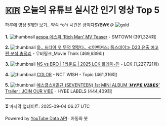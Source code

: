 # 🇰🇷 오늘의 유튜브 실시간 인기 영상 Top 5

하루에 영상 5개만 보기.. 약속 \^o^/ 
시간은 금이다$¥฿₩€🪙
![gold](https://media.tenor.com/your-gif-id.gif)


**1.** ![thumbnail](https://i.ytimg.com/vi/fcaxwAHqT20/default.jpg)
[aespa 에스파 'Rich Man' MV Teaser](https://youtube.com/watch?v=fcaxwAHqT20) - SMTOWN (391,324회)

**2.** ![thumbnail](https://i.ytimg.com/vi/veg0i7JoPUU/default.jpg)
[와.. 드디어 첫 뚜껑 열렸다.. ≪어벤져스: 둠스데이≫ D23 유출 예고편 분석 총정리](https://youtube.com/watch?v=veg0i7JoPUU) - 무비띵크_Movie Think (469,639회)

**3.** ![thumbnail](https://i.ytimg.com/vi/tjqNwOmijCw/default.jpg)
[NS vs BRO | 1라운드 | 2025 LCK 플레이-인](https://youtube.com/watch?v=tjqNwOmijCw) - LCK (1,227,721회)

**4.** ![thumbnail](https://i.ytimg.com/vi/r4RQR3OHXqg/default.jpg)
[COLOR](https://youtube.com/watch?v=r4RQR3OHXqg) - NCT WISH - Topic (461,316회)

**5.** ![thumbnail](https://i.ytimg.com/vi/NkbjgNh06bQ/default.jpg)
[에스쿱스X민규 (SEVENTEEN) 1st MINI ALBUM ‘𝙃𝙔𝙋𝙀 𝙑𝙄𝘽𝙀𝙎’ Trailer : JOIN OUR VIBE](https://youtube.com/watch?v=NkbjgNh06bQ) - HYBE LABELS (444,409회)


---
⏳ 마지막 업데이트: 2025-09-04 06:27 UTC

Powered by [YouTube Data API](https://developers.google.com/youtube/v3/docs/videos/list) · 자동화 봇